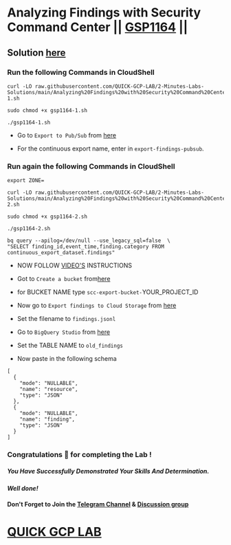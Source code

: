 # Analyzing Findings with Security Command Center || [GSP1164](https://www.cloudskillsboost.google/focuses/71931?parent=catalog) ||

## Solution [here]()

### Run the following Commands in CloudShell

```
curl -LO raw.githubusercontent.com/QUICK-GCP-LAB/2-Minutes-Labs-Solutions/main/Analyzing%20Findings%20with%20Security%20Command%20Center/gsp1164-1.sh

sudo chmod +x gsp1164-1.sh

./gsp1164-1.sh
```

* Go to `Export to Pub/Sub` from [here](https://console.cloud.google.com/security/command-center/config/continuous-exports/pubsub)

* For the continuous export name, enter in `export-findings-pubsub`.

### Run again the following Commands in CloudShell

```
export ZONE=
```

```
curl -LO raw.githubusercontent.com/QUICK-GCP-LAB/2-Minutes-Labs-Solutions/main/Analyzing%20Findings%20with%20Security%20Command%20Center/gsp1164-2.sh

sudo chmod +x gsp1164-2.sh

./gsp1164-2.sh
```
```
bq query --apilog=/dev/null --use_legacy_sql=false  \
"SELECT finding_id,event_time,finding.category FROM continuous_export_dataset.findings"
```

* NOW FOLLOW [VIDEO'S]() INSTRUCTIONS

* Got to `Create a bucket` from[here](https://console.cloud.google.com/storage/create-bucket)

* for BUCKET NAME type `scc-export-bucket-`YOUR_PROJECT_ID

* Now go to `Export findings to Cloud Storage` from [here](https://console.cloud.google.com/security/command-center/export)

* Set the filename to `findings.jsonl`

* Go to `BigQuery Studio` from [here](https://console.cloud.google.com/bigquery)

* Set the TABLE NAME to `old_findings`

* Now paste in the following schema

```
[   
  {
    "mode": "NULLABLE",
    "name": "resource",
    "type": "JSON"
  },   
  {
    "mode": "NULLABLE",
    "name": "finding",
    "type": "JSON"
  }
]
```


### Congratulations 🎉 for completing the Lab !

##### *You Have Successfully Demonstrated Your Skills And Determination.*

#### *Well done!*

#### Don't Forget to Join the [Telegram Channel](https://t.me/QuickGcpLab) & [Discussion group](https://t.me/QuickGcpLabChats)

# [QUICK GCP LAB](https://www.youtube.com/@quickgcplab)